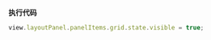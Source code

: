 <p class="panel-title"><b>执行代码</b></p>

```javascript
view.layoutPanel.panelItems.grid.state.visible = true;

```

